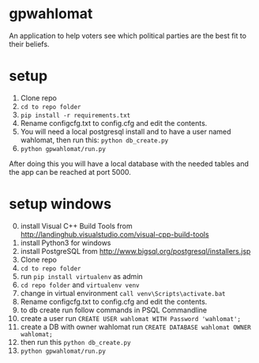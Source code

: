 # gpwahlomat

An application to help voters see which political parties are the best fit to their beliefs.

# setup

1. Clone repo
2. <code>cd to repo folder</code>
3. <code>pip install -r requirements.txt</code>
4. Rename configcfg.txt to config.cfg and edit the contents.
5. You will need a local postgresql install and to have a user named wahlomat, then run this:
<code>python db_create.py</code>
6. <code>python gpwahlomat/run.py</code>

After doing this you will have a local database with the needed tables and the app can be reached at port 5000.

# setup windows
0. install Visual C++ Build Tools from http://landinghub.visualstudio.com/visual-cpp-build-tools
1. install Python3 for windows
2. install PostgreSQL from http://www.bigsql.org/postgresql/installers.jsp
3. Clone repo
4. <code>cd to repo folder</code>
5. run <code>pip install virtualenv</code> as admin
6. <code>cd repo folder</code> and <code>virtualenv venv</code>
7. change in virtual environment ```call venv\Scripts\activate.bat```
8. Rename configcfg.txt to config.cfg and edit the contents.
9. to db create run follow commands in PSQL Commandline
10. create a user run ```CREATE USER wahlomat WITH Password 'wahlomat';```
11. create a DB with owner wahlomat run ```CREATE DATABASE wahlomat OWNER wahlomat;```
12. then run this <code>python db_create.py</code>
13. <code>python gpwahlomat/run.py</code>
